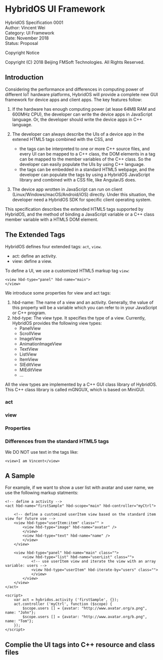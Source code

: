 # HybridOS UI Framework

HybridOS Specification 0001<br/>
Author: Vincent Wei<br/>
Category: UI Framework<br/>
Date: November 2018<br/>
Status: Proposal

Copyright Notice

  Copyright (C) 2018 Beijing FMSoft Technologies. All Rights Reserved.

## Introduction

Considering the performance and differences in computing power of different
IoT hardware platforms, HybridOS will provide a complete new GUI framework
for device apps and client apps. The key features follow:

1. If the hardware has enough computing power (at lease 64MB RAM and 600MHz CPU),
   the developer can write the device apps in JavaScript language. Or, the developer
   should write the device apps in C++ language.

2. The developer can always describe the UIs of a device app in the extened HTML5
   tags combined with the CSS, and
    - the tags can be interpreted to one or more C++ source files, and every UI can be
      mapped to a C++ class, the DOM elements in a tag can be mapped to the member
      variables of the C++ class. So the developer can easily populate the UIs by using
      C++ language.
    - the tags can be embedded in a standard HTML5 webpage, and the developer can
      populate the tags by using a HybridOS JavaScript library and combined with a 
      CSS file, like AngularJS does.

3. The device app wrotten in JavaScript can run on client (Linux/Windows/macOS/Android/iOS)
   directly. Under this situation, the developer need a HybridOS SDK for specific
   client operating system.

This specification describes the extended HTML5 tags supported by HybridOS,
and the method of binding a JavaScript variable or a C++ class member variable with
a HTML5 DOM element.

## The Extended Tags

HybridOS defines four extended tags: `act`, `view`.

* act: define an activity.
* view: define a view.

To define a UI, we use a customized HTML5 markup tag `view`:

    <view hbd-type="panel" hbd-name="main">
    </view>

We introduce some properties for view and act tags:

1. hbd-name: The name of a view and an activity. Generally, the value of this
   property will be a variable which you can refer to in your JavaScript or C++
   program.
2. hbd-type: The view type. It specifies the type of a view. Currently, HybridOS
    provides the following view types:
    * PanelView
    * ScrollView
    * ImageView
    * AnimationImageView
    * TextView
    * ListView
    * ItemView
    * SlEditView
    * MlEditView
    * ...

All the view types are implemented by a C++ GUI class library of HybridOS.
This C++ class library is called mGNGUX, which is based on MiniGUI.

### act

### view

### Properties

### Differences from the standard HTML5 tags

We DO NOT use text in the tags like:

    <view>I am Vincent</view>


## A Sample

For example, if we want to show a user list with avatar and user name, we use
the following markup statments:

    <!-- define a activity -->
    <act hbd-name="firstSample" hbd-scope="main" hbd-controller="myCtrl">

        <!-- define a customized userItem view based on the standard item view for future use -->
        <view hbd-type="userItem:item" class="" >
            <view hbd-type="image" hbd-name="avatar" />
            </view>
            <view hbd-type="text" hbd-name="name" />
            </view>
        </view>

        <view hbd-type="panel" hbd-name="main" class="">
            <view hbd-type="list" hbd-name="userList" class="">
                <!-- use userItem view and iterate the view with an array variable: users -->
                <view hbd-type="userItem" hbd-iterate-by="users" class="">
                </view>
            </view>
        </view>
    </act>

    <script>
        var act = hybridos.activity ('firstSample', {});
        act.controller ('myCtrl', function ($scope) {
            $scope.users [] = {avatar: "http://www.avatar.org/a.png", name: "John"};
            $scope.users [] = {avatar: "http://www.avatar.org/b.png", name: "Tom"};
        });
    </script>

## Complie the UI tags into C++ resource and class files


